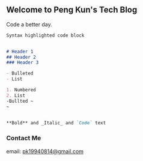 ## Welcome to Peng Kun's Tech Blog


Code a better day.





```markdown
Syntax highlighted code block


# Header 1
## Header 2
### Header 3

- Bulleted
- List

1. Numbered
2. List
-Bullted ~
~


**Bold** and _Italic_ and `Code` text


```





### Contact Me

email: pk19940814@gmail.com
